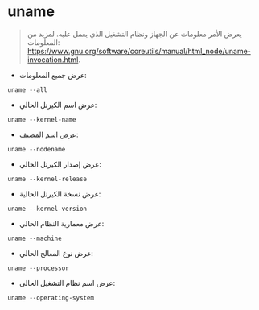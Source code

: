 # uname

> يعرض الأمر معلومات عن الجهاز ونظام التشغيل الذي يعمل عليه.
> لمزيد من المعلومات: <https://www.gnu.org/software/coreutils/manual/html_node/uname-invocation.html>.

- عرض جميع المعلومات:

`uname --all`

- عرض اسم الكيرنل الحالي:

`uname --kernel-name`

- عرض اسم المضيف:

`uname --nodename`

- عرض إصدار الكيرنل الحالي:

`uname --kernel-release`

- عرض نسخة الكيرنل الحالية:

`uname --kernel-version`

- عرض معمارية النظام الحالي:

`uname --machine`

- عرض نوع المعالج الحالي:

`uname --processor`

- عرض اسم نظام التشغيل الحالي:

`uname --operating-system`
